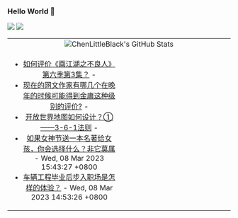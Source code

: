 ### Hello World 👋

[![](https://img.shields.io/badge/@ChenLittleBlack-1a6c81?style=flat&logo=java&logoColor=1a6c81&label=Java&colorA=ffffff)](https://www.java.com/)
[![](https://img.shields.io/badge/@ChenLittleBlack-41b883?style=flat&logo=vuedotjs&logoColor=41b883&label=Vue&colorA=ffffff)](https://cn.vuejs.org/)

<table>
<tr>
<td colspan="2" style="text-align: center;">
<img alt="ChenLittleBlack's GitHub Stats" src="https://github-readme-stats.vercel.app/api?username=ChenLittleBlack&show_icons=true&icon_color=CE1D2D&text_color=718096&bg_color=ffffff&hide_title=true" />
</td>
</tr>
<tr>
<td align="center" valign="middle">

<!-- START_SECTION:blog -->
* <a href='http://www.zhihu.com/question/588329391/answer/2928458228?utm_campaign=rss&utm_medium=rss&utm_source=rss&utm_content=title' target='_blank'>如何评价《画江湖之不良人》第六季第3集？</a> - 
* <a href='http://www.zhihu.com/question/366099825/answer/2900622718?utm_campaign=rss&utm_medium=rss&utm_source=rss&utm_content=title' target='_blank'>现在的网文作家有哪几个在晚年的时候可能得到金庸这种级别的评价?</a> - 
* <a href='http://zhuanlan.zhihu.com/p/593114831?utm_campaign=rss&utm_medium=rss&utm_source=rss&utm_content=title' target='_blank'>开放世界地图如何设计？①——3-6-1法则</a> - 
* <a href='http://zhuanlan.zhihu.com/p/612287753?utm_campaign=rss&utm_medium=rss&utm_source=rss&utm_content=title' target='_blank'>如果女神节送一本名著给女孩，你会选择什么？非它莫属</a> - Wed, 08 Mar 2023 15:43:27 +0800
* <a href='http://www.zhihu.com/question/303364129/answer/2924379828?utm_campaign=rss&utm_medium=rss&utm_source=rss&utm_content=title' target='_blank'>车辆工程毕业后步入职场是怎样的体验？</a> - Wed, 08 Mar 2023 14:53:26 +0800
<!-- END_SECTION:blog -->

</td>
<td valign="middle" width="50%">

<!-- START_SECTION:douban -->

<!-- END_SECTION:douban -->

</td>
</tr>
</table>
